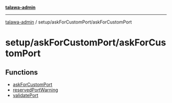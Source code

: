 [**talawa-admin**](../../../README.md)

***

[talawa-admin](../../../modules.md) / setup/askForCustomPort/askForCustomPort

# setup/askForCustomPort/askForCustomPort

## Functions

- [askForCustomPort](functions/askForCustomPort.md)
- [reservedPortWarning](functions/reservedPortWarning.md)
- [validatePort](functions/validatePort.md)
